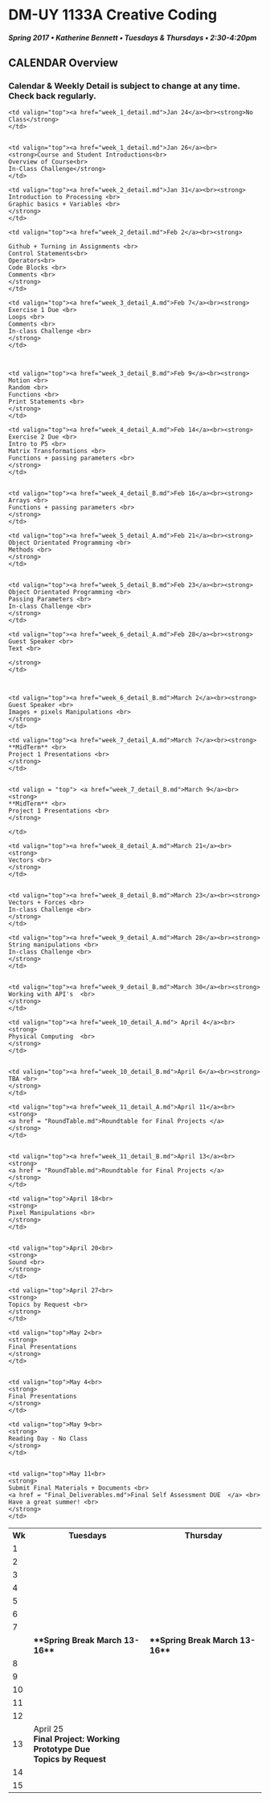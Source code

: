 # DM-UY 1133A Creative Coding
##### Spring 2017 • Katherine Bennett • Tuesdays & Thursdays • 2:30-4:20pm 

## CALENDAR Overview
### Calendar & Weekly Detail is subject to change at any time. Check back regularly.

<table>

<tr>
<th width="4%">Wk </th> 
<th width="48%"> Tuesdays </th> 
<th width="48%"> Thursday </th> 
</tr>


<tr>
	<td> 1 </td>
	
	<td valign="top"><a href="week_1_detail.md">Jan 24</a><br><strong>No Class</strong>
	</td>
	

	<td valign="top"><a href="week_1_detail.md">Jan 26</a><br><strong>Course and Student Introductions<br>
	Overview of Course<br>
	In-Class Challenge</strong>
	</td>
</tr>



<tr>
	<td> 2 </td>

	<td valign="top"><a href="week_2_detail.md">Jan 31</a><br><strong>
	Introduction to Processing <br>
	Graphic basics + Variables <br>
	</strong>
	</td>

	<td valign="top"><a href="week_2_detail.md">Feb 2</a><br><strong>
	
	Github + Turning in Assignments <br>
	Control Statements<br>
	Operators<br>
	Code Blocks <br>
	Comments <br>
	</strong>
	</td>
</tr>


<tr>
	<td> 3 </td>

	<td valign="top"><a href="week_3_detail_A.md">Feb 7</a><br><strong>
	Exercise 1 Due <br>
	Loops <br>
	Comments <br>
	In-class Challenge <br>
	</strong>
	</td>


	
	<td valign="top"><a href="week_3_detail_B.md">Feb 9</a><br><strong>
	Motion <br>
	Random <br>
	Functions <br>
	Print Statements <br>
	</strong>
	</td>
</tr>



<tr>
	<td> 4 </td>

	<td valign="top"><a href="week_4_detail_A.md">Feb 14</a><br><strong>
	Exercise 2 Due <br>
	Intro to P5 <br>
	Matrix Transformations <br>
	Functions + passing parameters <br>
	</strong>
	</td>


	<td valign="top"><a href="week_4_detail_B.md">Feb 16</a><br><strong>
	Arrays <br>
	Functions + passing parameters <br>	
	</strong>
	</td>
</tr>


<tr>
	<td> 5 </td>

	<td valign="top"><a href="week_5_detail_A.md">Feb 21</a><br><strong>
	Object Orientated Programming <br>
	Methods <br>
	</strong>
	</td>

	
	<td valign="top"><a href="week_5_detail_B.md">Feb 23</a><br><strong>
	Object Orientated Programming <br>
	Passing Parameters <br>
	In-class Challenge <br>
	</strong>
	</td>
</tr>



<tr>
	<td> 6 </td>

	<td valign="top"><a href="week_6_detail_A.md">Feb 28</a><br><strong>
	Guest Speaker <br>
	Text <br>
		
	</strong>
	</td>


	
	<td valign="top"><a href="week_6_detail_B.md">March 2</a><br><strong>
	Guest Speaker <br>
	Images + pixels Manipulations <br>
	</strong>
	</td>
</tr>
		


<tr>
	<td> 7 </td>

	<td valign="top"><a href="week_7_detail_A.md">March 7</a><br><strong>
	**MidTerm** <br>
	Project 1 Presentations <br>
	</strong>
	</td>


	<td valign = "top"> <a href="week_7_detail_B.md">March 9</a><br><strong> 
	**MidTerm** <br>
	Project 1 Presentations <br>
	</strong>
		
	</td>
</tr>


<tr style = "width:100%">

  <td >   </td> 
  <td  >  <strong> **Spring Break March 13-16** </strong> </td> 
  <td >  <strong> **Spring Break March 13-16** </strong> </td> 

</tr>


<tr>
	<td> 8 </td>

	<td valign="top"><a href="week_8_detail_A.md">March 21</a><br>
	<strong>
	Vectors <br>
	</strong>
	</td>


	<td valign="top"><a href="week_8_detail_B.md">March 23</a><br><strong>
	Vectors + Forces <br>
	In-class Challenge <br>
	</strong>
	</td>
</tr>


<tr>
	<td> 9 </td>

	<td valign="top"><a href="week_9_detail_A.md">March 28</a><br><strong>	
	String manipulations <br>
	In-class Challenge <br>
	</strong>
	</td>


	<td valign="top"><a href="week_9_detail_B.md">March 30</a><br><strong>
	Working with API's	<br>
	</strong>
	</td>
</tr>



<tr>
	<td> 10 </td>

	<td valign="top"><a href="week_10_detail_A.md"> April 4</a><br> 
	<strong>
	Physical Computing	<br>
	</strong>
	</td>


	<td valign="top"><a href="week_10_detail_B.md">April 6</a><br><strong>
	TBA <br>	
	</strong>
	</td>	
</tr>



<tr>
	<td> 11 </td>

	<td valign="top"><a href="week_11_detail_A.md">April 11</a><br>
	<strong>
	<a href = "RoundTable.md">Roundtable for Final Projects	</a>
	</strong>	
	</td>


	<td valign="top"><a href="week_11_detail_B.md">April 13</a><br>
	<strong>
	<a href = "RoundTable.md">Roundtable for Final Projects	</a>
	</strong>
	</td>
</tr>


<tr>
	<td> 12 </td>

	<td valign="top">April 18<br>
	<strong>
	Pixel Manipulations <br>	
	</strong>
	</td>


	<td valign="top">April 20<br>
	<strong>	
	Sound <br>
	</strong>
	</td>
</tr>


<tr>	
	<td> 13 </td>
	<td valign="top">April 25<br>
	<strong>
	Final Project: Working Prototype Due <br> 
 	Topics by Request <br>
	</strong>	
	</td>


	<td valign="top">April 27<br>
	<strong>
	Topics by Request <br>
	</strong>
	</td>	
</tr>


<tr>	
	<td> 14 </td>
	
	<td valign="top">May 2<br>
	<strong>
	Final Presentations
	</strong>
	</td>


	<td valign="top">May 4<br>
	<strong>
	Final Presentations
	</strong>
	</td>
</tr>

<tr>
	<td> 15 </td>

	<td valign="top">May 9<br>
	<strong>
	Reading Day - No Class
	</strong>
	</td>


	<td valign="top">May 11<br>
	<strong>
	Submit Final Materials + Documents <br>
	<a href = "Final_Deliverables.md">Final Self Assessment DUE  </a> <br>
	Have a great summer! <br>
	</strong>
	</td>
	
</tr>

</table>